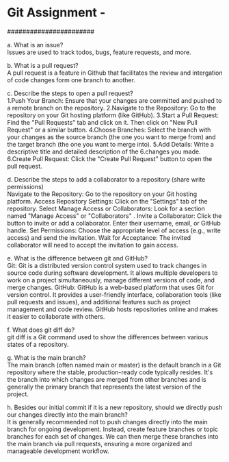 # Git Assignment - <JJ788-AI>
#######################


a. What is an issue?  
Issues are used to track todos, bugs, feature requests, and more.

b. What is a pull request?  
  A pull request is a feature in Github that facilitates the review and intergation of code changes form one branch to another.

c. Describe the steps to open a pull request?  
1.Push Your Branch: Ensure that your changes are committed and pushed to a remote branch on the repository.
2.Navigate to the Repository: Go to the repository on your Git hosting platform (like GitHub).
3.Start a Pull Request: Find the "Pull Requests" tab and click on it. Then click on "New Pull Request" or a similar button.
4.Choose Branches: Select the branch with your changes as the source branch (the one you want to merge from) and the target branch (the one you want to merge into).
5.Add Details: Write a descriptive title and detailed description of the 6.changes you made.
6.Create Pull Request: Click the "Create Pull Request" button to open the pull request.

d. Describe the steps to add a collaborator to a repository (share write permissions)  
Navigate to the Repository: Go to the repository on your Git hosting platform.
Access Repository Settings: Click on the "Settings" tab of the repository.
Select Manage Access or Collaborators: Look for a section named "Manage Access" or "Collaborators" .
Invite a Collaborator: Click the button to invite or add a collaborator. Enter their username, email, or GitHub handle.
Set Permissions: Choose the appropriate level of access (e.g., write access) and send the invitation.
Wait for Acceptance: The invited collaborator will need to accept the invitation to gain access.

e. What is the difference between git and GitHub?  
Git: Git is a distributed version control system used to track changes in source code during software development. It allows multiple developers to work on a project simultaneously, manage different versions of code, and merge changes.
GitHub: GitHub is a web-based platform that uses Git for version control. It provides a user-friendly interface, collaboration tools (like pull requests and issues), and additional features such as project management and code review. GitHub hosts repositories online and makes it easier to collaborate with others.

f. What does git diff do?  
git diff is a Git command used to show the differences between various states of a repository.

g. What is the main branch?  
The main branch (often named main or master) is the default branch in a Git repository where the stable, production-ready code typically resides. It's the branch into which changes are merged from other branches and is generally the primary branch that represents the latest version of the project.

h. Besides our initial commit if it is a new repository, should we directly push our changes directly into the main branch?  
It is generally recommended not to push changes directly into the main branch for ongoing development. Instead, create feature branches or topic branches for each set of changes. We can then merge these branches into the main branch via pull requests, ensuring a more organized and manageable development workflow.